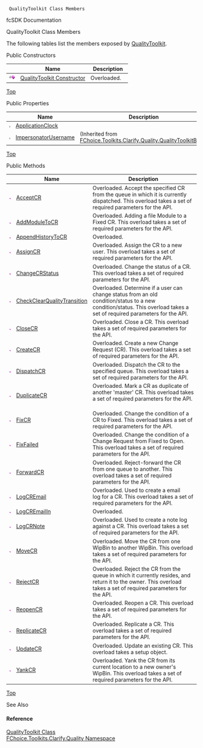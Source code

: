 ﻿     QualityToolkit Class Members                                                   

fcSDK Documentation

QualityToolkit Class Members

The following tables list the members exposed by [QualityToolkit](FChoice.Toolkits.Clarify~FChoice.Toolkits.Clarify.Quality.QualityToolkit.md).

Public Constructors

|   | Name | Description |
| --- | --- | --- |
| ![Public Constructor](dotnetimages/publicConstructor.png) | [QualityToolkit Constructor](FChoice.Toolkits.Clarify~FChoice.Toolkits.Clarify.Quality.QualityToolkit~_ctor.md) | Overloaded.    |

[Top](#top)

Public Properties

|   | Name | Description |
| --- | --- | --- |
| ![Public Property](dotnetimages/publicProperty.png) | [ApplicationClock](FChoice.Toolkits.Clarify~FChoice.Toolkits.Clarify.Quality.QualityToolkit~ApplicationClock.md) |   |
| ![Public Property](dotnetimages/publicProperty.png) | [ImpersonatorUsername](FChoice.Toolkits.Clarify~FChoice.Toolkits.Clarify.Quality.QualityToolkitBase~ImpersonatorUsername.md) | (Inherited from [FChoice.Toolkits.Clarify.Quality.QualityToolkitBase](FChoice.Toolkits.Clarify~FChoice.Toolkits.Clarify.Quality.QualityToolkitBase.md)) |

[Top](#top)

Public Methods

|   | Name | Description |
| --- | --- | --- |
| ![Public Method](dotnetimages/publicMethod.png) | [AcceptCR](FChoice.Toolkits.Clarify~FChoice.Toolkits.Clarify.Quality.QualityToolkit~AcceptCR.md) | Overloaded. Accept the specified CR from the queue in which it is currently dispatched. This overload takes a set of required parameters for the API.   |
| ![Public Method](dotnetimages/publicMethod.png) | [AddModuleToCR](FChoice.Toolkits.Clarify~FChoice.Toolkits.Clarify.Quality.QualityToolkit~AddModuleToCR.md) | Overloaded. Adding a file Module to a Fixed CR. This overload takes a set of required parameters for the API.   |
| ![Public Method](dotnetimages/publicMethod.png) | [AppendHistoryToCR](FChoice.Toolkits.Clarify~FChoice.Toolkits.Clarify.Quality.QualityToolkit~AppendHistoryToCR.md) | Overloaded.    |
| ![Public Method](dotnetimages/publicMethod.png) | [AssignCR](FChoice.Toolkits.Clarify~FChoice.Toolkits.Clarify.Quality.QualityToolkit~AssignCR.md) | Overloaded. Assign the CR to a new user. This overload takes a set of required parameters for the API.   |
| ![Public Method](dotnetimages/publicMethod.png) | [ChangeCRStatus](FChoice.Toolkits.Clarify~FChoice.Toolkits.Clarify.Quality.QualityToolkit~ChangeCRStatus.md) | Overloaded. Change the status of a CR. This overload takes a set of required parameters for the API.   |
| ![Public Method](dotnetimages/publicMethod.png) | [CheckClearQualityTransition](FChoice.Toolkits.Clarify~FChoice.Toolkits.Clarify.Quality.QualityToolkit~CheckClearQualityTransition.md) | Overloaded. Determine if a user can change status from an old condition/status to a new condition/status. This overload takes a set of required parameters for the API.   |
| ![Public Method](dotnetimages/publicMethod.png) | [CloseCR](FChoice.Toolkits.Clarify~FChoice.Toolkits.Clarify.Quality.QualityToolkit~CloseCR.md) | Overloaded. Close a CR. This overload takes a set of required parameters for the API.   |
| ![Public Method](dotnetimages/publicMethod.png) | [CreateCR](FChoice.Toolkits.Clarify~FChoice.Toolkits.Clarify.Quality.QualityToolkit~CreateCR.md) | Overloaded. Create a new Change Request (CR). This overload takes a set of required parameters for the API.   |
| ![Public Method](dotnetimages/publicMethod.png) | [DispatchCR](FChoice.Toolkits.Clarify~FChoice.Toolkits.Clarify.Quality.QualityToolkit~DispatchCR.md) | Overloaded. Dispatch the CR to the specified queue. This overload takes a set of required parameters for the API.   |
| ![Public Method](dotnetimages/publicMethod.png) | [DuplicateCR](FChoice.Toolkits.Clarify~FChoice.Toolkits.Clarify.Quality.QualityToolkit~DuplicateCR.md) | Overloaded. Mark a CR as duplicate of another 'master' CR. This overload takes a set of required parameters for the API.   |
| ![Public Method](dotnetimages/publicMethod.png) | [FixCR](FChoice.Toolkits.Clarify~FChoice.Toolkits.Clarify.Quality.QualityToolkit~FixCR.md) | Overloaded. Change the condition of a CR to Fixed. This overload takes a set of required parameters for the API.   |
| ![Public Method](dotnetimages/publicMethod.png) | [FixFailed](FChoice.Toolkits.Clarify~FChoice.Toolkits.Clarify.Quality.QualityToolkit~FixFailed.md) | Overloaded. Change the condition of a Change Request from Fixed to Open. This overload takes a set of required parameters for the API.   |
| ![Public Method](dotnetimages/publicMethod.png) | [ForwardCR](FChoice.Toolkits.Clarify~FChoice.Toolkits.Clarify.Quality.QualityToolkit~ForwardCR.md) | Overloaded. Reject-forward the CR from one queue to another. This overload takes a set of required parameters for the API.   |
| ![Public Method](dotnetimages/publicMethod.png) | [LogCREmail](FChoice.Toolkits.Clarify~FChoice.Toolkits.Clarify.Quality.QualityToolkit~LogCREmail.md) | Overloaded. Used to create a email log for a CR. This overload takes a set of required parameters for the API.   |
| ![Public Method](dotnetimages/publicMethod.png) | [LogCREmailIn](FChoice.Toolkits.Clarify~FChoice.Toolkits.Clarify.Quality.QualityToolkit~LogCREmailIn.md) | Overloaded.    |
| ![Public Method](dotnetimages/publicMethod.png) | [LogCRNote](FChoice.Toolkits.Clarify~FChoice.Toolkits.Clarify.Quality.QualityToolkit~LogCRNote.md) | Overloaded. Used to create a note log against a CR. This overload takes a set of required parameters for the API.   |
| ![Public Method](dotnetimages/publicMethod.png) | [MoveCR](FChoice.Toolkits.Clarify~FChoice.Toolkits.Clarify.Quality.QualityToolkit~MoveCR.md) | Overloaded. Move the CR from one WipBin to another WipBin. This overload takes a set of required parameters for the API.   |
| ![Public Method](dotnetimages/publicMethod.png) | [RejectCR](FChoice.Toolkits.Clarify~FChoice.Toolkits.Clarify.Quality.QualityToolkit~RejectCR.md) | Overloaded. Reject the CR from the queue in which it currently resides, and return it to the owner. This overload takes a set of required parameters for the API.   |
| ![Public Method](dotnetimages/publicMethod.png) | [ReopenCR](FChoice.Toolkits.Clarify~FChoice.Toolkits.Clarify.Quality.QualityToolkit~ReopenCR.md) | Overloaded. Reopen a CR. This overload takes a set of required parameters for the API.   |
| ![Public Method](dotnetimages/publicMethod.png) | [ReplicateCR](FChoice.Toolkits.Clarify~FChoice.Toolkits.Clarify.Quality.QualityToolkit~ReplicateCR.md) | Overloaded. Replicate a CR. This overload takes a set of required parameters for the API.   |
| ![Public Method](dotnetimages/publicMethod.png) | [UpdateCR](FChoice.Toolkits.Clarify~FChoice.Toolkits.Clarify.Quality.QualityToolkit~UpdateCR.md) | Overloaded. Update an existing CR. This overload takes a setup object.   |
| ![Public Method](dotnetimages/publicMethod.png) | [YankCR](FChoice.Toolkits.Clarify~FChoice.Toolkits.Clarify.Quality.QualityToolkit~YankCR.md) | Overloaded. Yank the CR from its current location to a new owner's WipBin. This overload takes a set of required parameters for the API.   |

[Top](#top)

See Also

#### Reference

[QualityToolkit Class](FChoice.Toolkits.Clarify~FChoice.Toolkits.Clarify.Quality.QualityToolkit.md)  
[FChoice.Toolkits.Clarify.Quality Namespace](FChoice.Toolkits.Clarify~FChoice.Toolkits.Clarify.Quality_namespace.md)